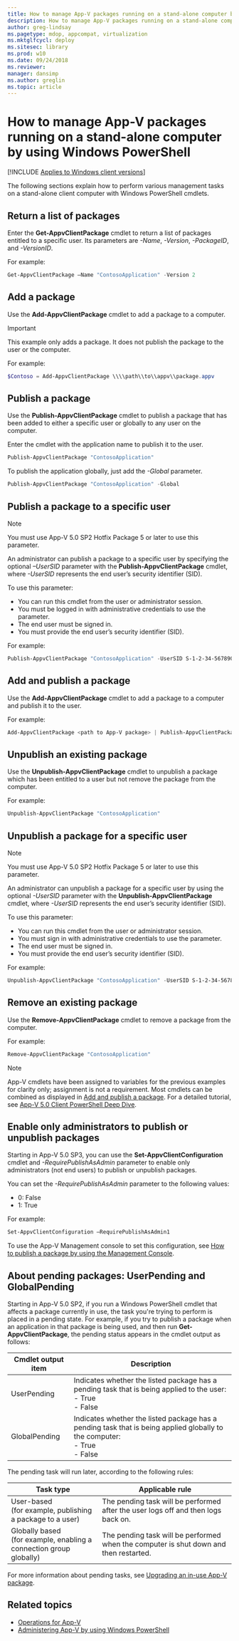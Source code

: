 ```yaml
---
title: How to manage App-V packages running on a stand-alone computer by using Windows PowerShell (Windows 10/11)
description: How to manage App-V packages running on a stand-alone computer by using Windows PowerShell.
author: greg-lindsay
ms.pagetype: mdop, appcompat, virtualization
ms.mktglfcycl: deploy
ms.sitesec: library
ms.prod: w10
ms.date: 09/24/2018
ms.reviewer: 
manager: dansimp
ms.author: greglin
ms.topic: article
---
```

# How to manage App-V packages running on a stand-alone computer by using Windows PowerShell

[!INCLUDE [Applies to Windows client versions](../includes/applies-to-windows-client-versions.md)]

The following sections explain how to perform various management tasks on a stand-alone client computer with Windows PowerShell cmdlets.

## Return a list of packages

Enter the **Get-AppvClientPackage** cmdlet to return a list of packages entitled to a specific user. Its parameters are *-Name*, *-Version*, *-PackageID*, and *-VersionID*.

For example:

```PowerShell
Get-AppvClientPackage –Name "ContosoApplication" -Version 2
```

## Add a package

Use the **Add-AppvClientPackage** cmdlet to add a package to a computer.

> [!IMPORTANT]
> This example only adds a package. It does not publish the package to the user or the computer.

For example:

```PowerShell
$Contoso = Add-AppvClientPackage \\\\path\\to\\appv\\package.appv
```

## Publish a package

Use the **Publish-AppvClientPackage** cmdlet to publish a package that has been added to either a specific user or globally to any user on the computer.

Enter the cmdlet with the application name to publish it to the user.

```PowerShell
Publish-AppvClientPackage "ContosoApplication"
```

To publish the application globally, just add the *-Global* parameter.

```Powershell
Publish-AppvClientPackage "ContosoApplication" -Global
```

## Publish a package to a specific user

> [!NOTE]
> You must use App-V 5.0 SP2 Hotfix Package 5 or later to use this parameter.

An administrator can publish a package to a specific user by specifying the optional *–UserSID* parameter with the **Publish-AppvClientPackage** cmdlet, where *-UserSID* represents the end user’s security identifier (SID).

To use this parameter:

- You can run this cmdlet from the user or administrator session.
- You must be logged in with administrative credentials to use the parameter.
- The end user must be signed in.
- You must provide the end user’s security identifier (SID).

For example:

```PowerShell
Publish-AppvClientPackage "ContosoApplication" -UserSID S-1-2-34-56789012-3456789012-345678901-2345
```

## Add and publish a package

Use the **Add-AppvClientPackage** cmdlet to add a package to a computer and publish it to the user.

For example:

```PowerShell
Add-AppvClientPackage <path to App-V package> | Publish-AppvClientPackage
```

## Unpublish an existing package

Use the **Unpublish-AppvClientPackage** cmdlet to unpublish a package which has been entitled to a user but not remove the package from the computer.

For example:

```PowerShell
Unpublish-AppvClientPackage "ContosoApplication"
```

## Unpublish a package for a specific user

> [!NOTE]
> You must use App-V 5.0 SP2 Hotfix Package 5 or later to use this parameter.

An administrator can unpublish a package for a specific user by using the optional *-UserSID* parameter with the **Unpublish-AppvClientPackage** cmdlet, where *-UserSID* represents the end user’s security identifier (SID).

To use this parameter:

- You can run this cmdlet from the user or administrator session.
- You must sign in with administrative credentials to use the parameter.
- The end user must be signed in.
- You must provide the end user’s security identifier (SID).

For example:

```PowerShell
Unpublish-AppvClientPackage "ContosoApplication" -UserSID S-1-2-34-56789012-3456789012-345678901-2345
```

## Remove an existing package

Use the **Remove-AppvClientPackage** cmdlet to remove a package from the computer.

For example:

```PowerShell
Remove-AppvClientPackage "ContosoApplication"
```

> [!NOTE]
> App-V cmdlets have been assigned to variables for the previous examples for clarity only; assignment is not a requirement. Most cmdlets can be combined as displayed in [Add and publish a package](appv-manage-appv-packages-running-on-a-stand-alone-computer-with-powershell.md#add-and-publish-a-package). For a detailed tutorial, see [App-V 5.0 Client PowerShell Deep Dive](/archive/blogs/appv/app-v-5-0-client-powershell-deep-dive).

## Enable only administrators to publish or unpublish packages

Starting in App-V 5.0 SP3, you can use the **Set-AppvClientConfiguration** cmdlet and *-RequirePublishAsAdmin* parameter to enable only administrators (not end users) to publish or unpublish packages.

You can set the *-RequirePublishAsAdmin* parameter to the following values:

- 0: False
- 1: True

For example:

```PowerShell
Set-AppvClientConfiguration –RequirePublishAsAdmin1
```

To use the App-V Management console to set this configuration, see [How to publish a package by using the Management Console](appv-publish-a-packages-with-the-management-console.md).

## About pending packages: UserPending and GlobalPending

Starting in App-V 5.0 SP2, if you run a Windows PowerShell cmdlet that affects a package currently in use, the task you're trying to perform is placed in a pending state. For example, if you try to publish a package when an application in that package is being used, and then run **Get-AppvClientPackage**, the pending status appears in the cmdlet output as follows:

|Cmdlet output item|Description|
|---|---|
|UserPending|Indicates whether the listed package has a pending task that is being applied to the user:<br>- True<br>- False|
|GlobalPending|Indicates whether the listed package has a pending task that is being applied globally to the computer:<br>- True<br>- False|

The pending task will run later, according to the following rules:

|Task type|Applicable rule|
|---|---|
|User-based<br>(for example, publishing a package to a user)|The pending task will be performed after the user logs off and then logs back on.|
|Globally based<br>(for example, enabling a connection group globally)|The pending task will be performed when the computer is shut down and then restarted.|

For more information about pending tasks, see [Upgrading an in-use App-V package](appv-application-publishing-and-client-interaction.md#upgrading-an-in-use-app-v-package).

 



## Related topics

- [Operations for App-V](appv-operations.md)
- [Administering App-V by using Windows PowerShell](appv-administering-appv-with-powershell.md)